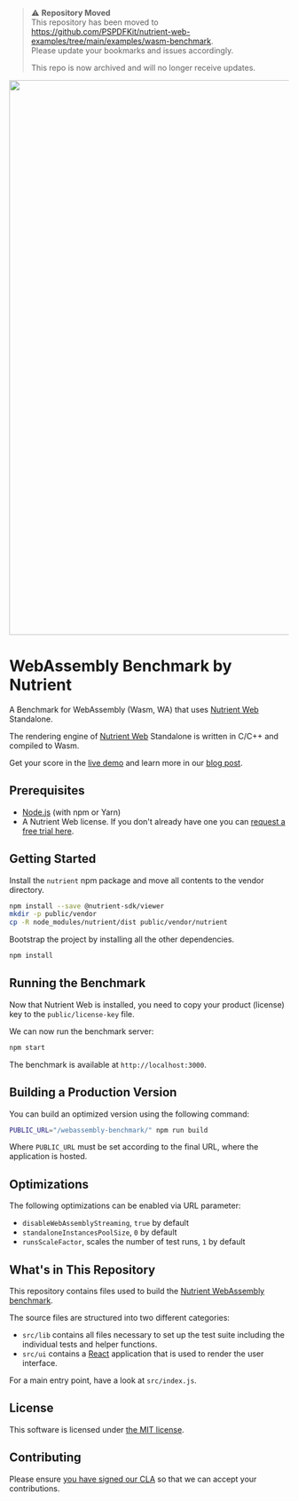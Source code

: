 > ⚠️ **Repository Moved**  
> This repository has been moved to https://github.com/PSPDFKit/nutrient-web-examples/tree/main/examples/wasm-benchmark.  
> Please update your bookmarks and issues accordingly.
>
> This repo is now archived and will no longer receive updates.

<center>
  <a href="http://iswebassemblyfastyet.com/">
    <img src="https://www.nutrient.io/assets/images/blog/2018/webassembly-benchmark/article-header.png?commit=d5901d372044382ad59d52a0dac7d4a136db7816" width="1000" style="max-width: 100%;">
  </a>
</center>

# WebAssembly Benchmark by Nutrient

A Benchmark for WebAssembly (Wasm, WA) that uses [Nutrient Web](https://www.nutrient.io/sdk/web/) Standalone.

The rendering engine of [Nutrient Web](https://www.nutrient.io/sdk/web/) Standalone is written in C/C++ and compiled to Wasm.

Get your score in the [live demo](http://iswebassemblyfastyet.com/) and learn more in our [blog post](https://www.nutrient.io/blog/2018/a-real-world-webassembly-benchmark/).

## Prerequisites

- [Node.js](http://nodejs.org/) (with npm or Yarn)
- A Nutrient Web license. If you don't already have one
  you can [request a free trial here](https://www.nutrient.io/try/).

## Getting Started

Install the `nutrient` npm package and move all contents to the vendor directory.

```bash
npm install --save @nutrient-sdk/viewer
mkdir -p public/vendor
cp -R node_modules/nutrient/dist public/vendor/nutrient
```

Bootstrap the project by installing all the other dependencies.

```bash
npm install
```

## Running the Benchmark

Now that Nutrient Web is installed, you need to copy your product (license) key to the `public/license-key` file.

We can now run the benchmark server:

```bash
npm start
```

The benchmark is available at `http://localhost:3000`.

## Building a Production Version

You can build an optimized version using the following command:

```bash
PUBLIC_URL="/webassembly-benchmark/" npm run build
```

Where `PUBLIC_URL` must be set according to the final URL, where the application is hosted.

## Optimizations

The following optimizations can be enabled via URL parameter:

- `disableWebAssemblyStreaming`, `true` by default
- `standaloneInstancesPoolSize`, `0` by default
- `runsScaleFactor`, scales the number of test runs, `1` by default

## What's in This Repository

This repository contains files used to build the [Nutrient WebAssembly benchmark](http://iswebassemblyfastyet.com/).

The source files are structured into two different categories:

- `src/lib` contains all files necessary to set up the test suite including the individual tests and helper functions.
- `src/ui` contains a [React](https://reactjs.org/) application that is used to render the user interface.

For a main entry point, have a look at `src/index.js`.

## License

This software is licensed under [the MIT license](LICENSE).

## Contributing

Please ensure
[you have signed our CLA](https://www.nutrient.io/guides/web/current/miscellaneous/contributing/) so that we can
accept your contributions.
